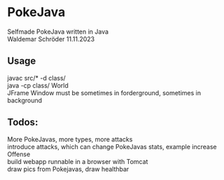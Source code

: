 # PokeJava
Selfmade PokeJava written in Java <br />
Waldemar Schröder 11.11.2023 <br />

## Usage
javac src/* -d class/ <br />
java -cp class/ World <br />
JFrame Window must be sometimes in forderground, sometimes in background <br />

## Todos:
More PokeJavas, more types, more attacks <br />
introduce attacks, which can change PokeJavas stats, example increase Offense <br />
build webapp runnable in a browser with Tomcat <br />
draw pics from Pokejavas, draw healthbar <br />

